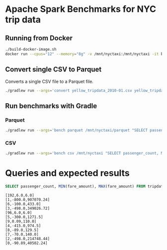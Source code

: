 # Apache Spark Benchmarks for NYC trip data

## Running from Docker

```bash
./build-docker-image.sh
docker run --cpus="12" --memory="8g" -v /mnt/nyctaxi:/mnt/nyctaxi -it ballistacompute/spark-benchmarks ./bin/spark-benchmarks bench parquet /mnt/nyctaxi/parquet/2018 "SELECT passenger_count, MIN(fare_amount), MAX(fare_amount) FROM tripdata GROUP BY passenger_count" 5
```

## Convert single CSV to Parquet

Converts a single CSV file to a Parquet file.

```bash
./gradlew run --args='convert yellow_tripdata_2010-01.csv yellow_tripdata_2010-01.parquet'
```

## Run benchmarks with Gradle

### Parquet

```bash
./gradlew run --args='bench parquet /mnt/nyctaxi/parquet "SELECT passenger_count, MIN(fare_amount), MAX(fare_amount), SUM(fare_amount) FROM tripdata GROUP BY passenger_count" 5'
```

### CSV

```bash
./gradlew run --args='bench csv /mnt/nyctaxi "SELECT passenger_count, MIN(fare_amount), MAX(fare_amount), SUM(fare_amount) FROM tripdata GROUP BY passenger_count" 5'
```



# Queries and expected results

```sql
SELECT passenger_count, MIN(fare_amount), MAX(fare_amount) FROM tripdata GROUP BY passenger_count
```

```
[192,6.0,6.0]
[1,-800.0,907070.24]
[6,-100.0,433.0]
[3,-498.0,349026.72]
[96,6.0,6.0]
[5,-300.0,1271.5]
[9,0.09,110.0]
[4,-415.0,974.5]
[8,-89.0,129.5]
[7,-70.0,140.0]
[2,-498.0,214748.44]
[0,-90.89,40502.24]
```

